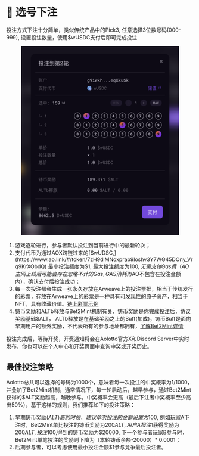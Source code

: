 # 🎲 选号下注

投注方式下注十分简单，类似传统产品中的Pick3, 任意选择3位数号码(000-999), 设置投注数量，使用$wUSDC支付后即可完成投注

<figure><img src=".gitbook/assets/image.png" alt=""><figcaption></figcaption></figure>

1. 游戏逐轮进行，参与者默认投注到当前进行中的最新轮次；
2. 支付代币为通过AOX跨链过来的[$wUDSC,](https://www.ao.link/#/token/7zH9dlMNoxprab9loshv3Y7WG45DOny_Vrq9KrXObdQ) 最小投注额度为$1, 最大投注额度为$100, 无需支付Gas费（AO主网上线后可能会存在忽略不计的Gas,GAS消耗为$AO不包含在投注金额内），确认支付后投注成功；
3. 每一次投注都会生成一张永久存放在Arweave上的投注票据，相当于传统发行的彩票，存放在Arweave上的彩票是一种具有可发现性的原子资产，相当于NFT，具有收藏价值。[链上彩票示例](https://kmu4rbzchrloqp3ypunbd4y345hrhritxwufx7dg5ymkbce6anhq.arweave.net/UynIhyI8Vug_eH0aEfMb508TxRO9qFv8Zu4YoIieA08)
4. 铸币奖励和ALTb释放与Bet2Mint机制有关，铸币奖励是你完成投注后，协议奖励基础$ALT， ALTb释放是在基础奖励之上的Buff(加成)，铸币Buff是面向早期用户的额外奖励，不代表所有的参与地址都拥有，[了解Bet2Mint详情](usdalt.md#bet2mint)

投注完成后，等待开奖，开奖通知将会在Aolotto官方X和Discord Server中实时发布，你也可以在个人中心和开奖页面中查询中奖或开奖历史。

## 最佳投注策略

Aolotto总共可以选择的号码为1000个，意味着每一次投注的中奖概率为1/1000， 并叠加了Bet2Mint机制，通常情况下，每一轮启动后，越早参与，通过Bet2Mint获得的$ALT奖励越高，越晚参与，中奖概率会更高（最后下注者中奖概率至少高出50%），基于这样的规则，我们推荐如下的投注策略：

1. 早期铸币奖励($ALT)高的时候，建议单次投注的金额设置为$100, 例如玩家A下注时，Bet2Mint单比投注的铸币奖励为200$ALT, 用户A投注$1获得奖励为200$ALT, 投注$100,得到的铸币奖励为$20000, 下一个参与者玩家B参与时，Bet2Mint单笔投注的奖励则下降为（本轮铸币余额-20000）\* 0.0001；
2. 后期参与者，可以考虑使用最小投注金额$1参与竞争最后投注者。



